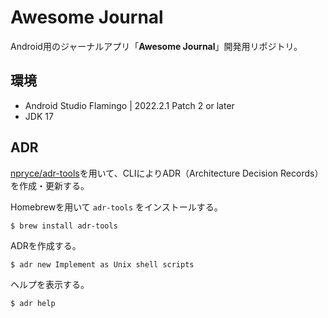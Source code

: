 # Awesome Journal

Android用のジャーナルアプリ「**Awesome Journal**」開発用リポジトリ。

## 環境

- Android Studio Flamingo | 2022.2.1 Patch 2 or later
- JDK 17

## ADR

[npryce/adr-tools](https://github.com/npryce/adr-tools)を用いて、CLIによりADR（Architecture Decision Records）を作成・更新する。

Homebrewを用いて `adr-tools` をインストールする。

```console
$ brew install adr-tools
```

ADRを作成する。

```console
$ adr new Implement as Unix shell scripts
```

ヘルプを表示する。

```console
$ adr help
```

